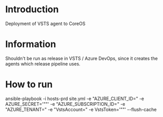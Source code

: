 # Introduction 
Deployment of VSTS agent to CoreOS

# Information
Shouldn't be run as release in VSTS / Azure DevOps, since it creates the agents which release pipeline uses.

# How to run
ansible-playbook -i hosts-prd site.yml -e "AZURE_CLIENT_ID=<ClientID>" -e AZURE_SECRET='"<Secret>"' -e "AZURE_SUBSCRIPTION_ID=<SubscriptionID>" -e "AZURE_TENANT=<TenantID>" -e "VstsAccount=<VstsAccount>" -e VstsToken='"<VstsToken>"' --flush-cache